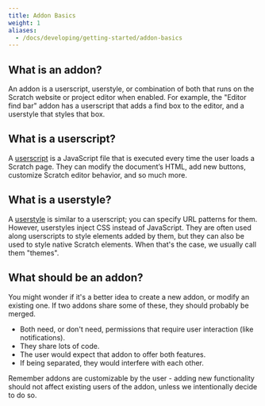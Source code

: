 ```yaml
---
title: Addon Basics
weight: 1
aliases:
  - /docs/developing/getting-started/addon-basics
---
```


## What is an addon?
An addon is a userscript, userstyle, or combination of both that runs on the Scratch website or project editor when enabled. For example, the "Editor find bar" addon has a userscript that adds a find box to the editor, and a userstyle that styles that box.

## What is a userscript?
A [userscript](/docs/develop/userscripts) is a JavaScript file that is executed every time the user loads a Scratch page. They can modify the document’s HTML, add new buttons, customize Scratch editor behavior, and so much more.

## What is a userstyle?
A [userstyle](/docs/develop/userstyles) is similar to a userscript; you can specify URL patterns for them. However, userstyles inject CSS instead of JavaScript. They are often used along userscripts to style elements added by them, but they can also be used to style native Scratch elements. When that's the case, we usually call them "themes".

## What should be an addon?

<!-- TODO: Expand this section into its own page -->
You might wonder if it's a better idea to create a new addon, or modify an existing one.
If two addons share some of these, they should probably be merged.
- Both need, or don't need, permissions that require user interaction (like notifications).
- They share lots of code.
- The user would expect that addon to offer both features.
- If being separated, they would interfere with each other.

Remember addons are customizable by the user - adding new functionality should not affect existing users of the addon, unless we intentionally decide to do so.
